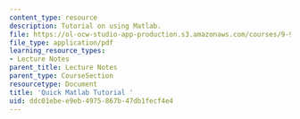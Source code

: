 ```yaml
---
content_type: resource
description: Tutorial on using Matlab.
file: https://ol-ocw-studio-app-production.s3.amazonaws.com/courses/9-913-pattern-recognition-for-machine-vision-fall-2004/ddc01ebee9eb4975867b47db1fecf4e4_class1_04_matlab.pdf
file_type: application/pdf
learning_resource_types:
- Lecture Notes
parent_title: Lecture Notes
parent_type: CourseSection
resourcetype: Document
title: 'Quick Matlab Tutorial '
uid: ddc01ebe-e9eb-4975-867b-47db1fecf4e4
---
```


